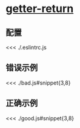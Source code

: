 # [getter-return](https://eslint.org/docs/rules/getter-return)

## 配置

<<< ./.eslintrc.js

## 错误示例

<<< ./bad.js#snippet{3,8}

## 正确示例

<<< ./good.js#snippet{3,8}
